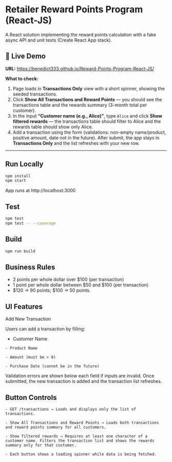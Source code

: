 # Retailer Reward Points Program (React-JS)

A React solution implementing the reward points calculation with a fake async API and unit tests (Create React App stack).

## 🔗 Live Demo

**URL:** https://benedict333.github.io/Reward-Points-Program-React-JS/

**What to check:**
1. Page loads in **Transactions Only** view with a short spinner, showing the seeded transactions.
2. Click **Show All Transactions and Reward Points** — you should see the transactions table and the rewards summary (3-month total per customer).
3. In the input **“Customer name (e.g., Alice)”**, type `Alice` and click **Show filtered rewards** — the transactions table should filter to Alice and the rewards table should show only Alice.
4. Add a transaction using the form (validations: non-empty name/product, positive amount, date not in the future). After submit, the app stays in **Transactions Only** and the list refreshes with your new row.

---

## Run Locally

```bash
npm install
npm start
```

App runs at http://localhost:3000

## Test

```bash
npm test
npm test -- --coverage
```

## Build

```bash
npm run build
```

## Business Rules

- 2 points per whole dollar over $100 (per transaction)
- 1 point per whole dollar between $50 and $100 (per transaction)
- $120 → 90 points; $100 → 50 points.


## UI Features

Add New Transaction

  Users can add a transaction by filling:

   - Customer Name

    - Product Name

    - Amount (must be > 0)

    - Purchase Date (cannot be in the future)

Validation errors are shown below each field if inputs are invalid.
Once submitted, the new transaction is added and the transaction list refreshes.

## Button Controls

    - GET /transactions → Loads and displays only the list of transactions.

    - Show All Transactions and Reward Points → Loads both transactions and reward points summary for all customers.

    - Show filtered rewards → Requires at least one character of a customer name. Filters the transaction list and shows the rewards summary only for that customer.

    - Each button shows a loading spinner while data is being fetched.